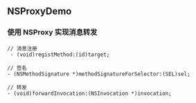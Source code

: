 ## NSProxyDemo

### 使用 NSProxy 实现消息转发

```
// 消息注册
 - (void)registMethod:(id)target;

// 签名
- (NSMethodSignature *)methodSignatureForSelector:(SEL)sel;

// 转发
- (void)forwardInvocation:(NSInvocation *)invocation;
```
